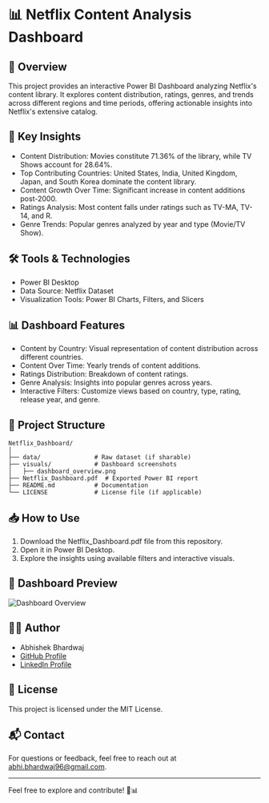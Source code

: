 # 📊 Netflix Content Analysis Dashboard

## 🚀 Overview
This project provides an interactive Power BI Dashboard analyzing Netflix's content library. It explores content distribution, ratings, genres, and trends across different regions and time periods, offering actionable insights into Netflix's extensive catalog.

## 📌 Key Insights
- Content Distribution: Movies constitute 71.36% of the library, while TV Shows account for 28.64%.
- Top Contributing Countries: United States, India, United Kingdom, Japan, and South Korea dominate the content library.
- Content Growth Over Time: Significant increase in content additions post-2000.
- Ratings Analysis: Most content falls under ratings such as TV-MA, TV-14, and R.
- Genre Trends: Popular genres analyzed by year and type (Movie/TV Show).

## 🛠️ Tools & Technologies
- Power BI Desktop
- Data Source: Netflix Dataset
- Visualization Tools: Power BI Charts, Filters, and Slicers

## 📊 Dashboard Features
- Content by Country: Visual representation of content distribution across different countries.
- Content Over Time: Yearly trends of content additions.
- Ratings Distribution: Breakdown of content ratings.
- Genre Analysis: Insights into popular genres across years.
- Interactive Filters: Customize views based on country, type, rating, release year, and genre.

## 📂 Project Structure
```
Netflix_Dashboard/
│
├── data/               # Raw dataset (if sharable)
├── visuals/            # Dashboard screenshots
│   ├── dashboard_overview.png
├── Netflix_Dashboard.pdf  # Exported Power BI report
├── README.md           # Documentation
└── LICENSE             # License file (if applicable)
```

## 📥 How to Use
1. Download the Netflix_Dashboard.pdf file from this repository.
2. Open it in Power BI Desktop.
3. Explore the insights using available filters and interactive visuals.

## 📸 Dashboard Preview
![Dashboard Overview](visuals/dashboard_overview.png)

## 🧑‍💻 Author
- Abhishek Bhardwaj
- [GitHub Profile](https://github.com/abhishekbhardwaj-analyst)
- [LinkedIn Profile](https://linkedin.com/in/ds-abhishek)  

## 📄 License
This project is licensed under the MIT License.

## 📬 Contact
For questions or feedback, feel free to reach out at abhi.bhardwaj96@gmail.com.

---
Feel free to explore and contribute! 🚀📊


